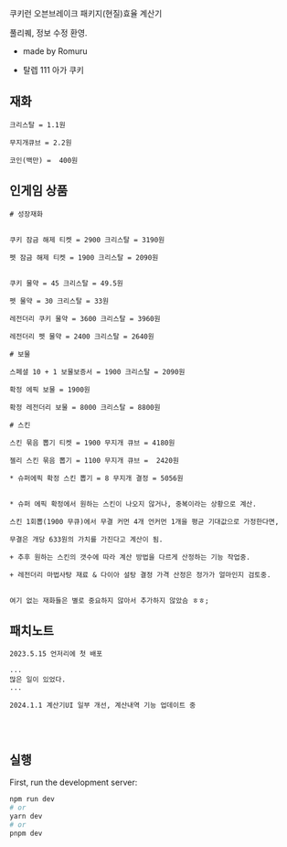 쿠키런 오븐브레이크 패키지(현질)효율 계산기

풀리퀘, 정보 수정 환영.

- made by Romuru

- 탈렙 111 아가 쿠키

## 재화

```
크리스탈 = 1.1원

무지개큐브 = 2.2원

코인(백만) =  400원
```

## 인게임 상품

```
# 성장재화


쿠키 잠금 해제 티켓 = 2900 크리스탈 = 3190원

펫 잠금 해제 티켓 = 1900 크리스탈 = 2090원


쿠키 물약 = 45 크리스탈 = 49.5원

펫 물약 = 30 크리스탈 = 33원

레전더리 쿠키 물약 = 3600 크리스탈 = 3960원

레전더리 펫 물약 = 2400 크리스탈 = 2640원

# 보물

스페셜 10 + 1 보물보증서 = 1900 크리스탈 = 2090원

확정 에픽 보물 = 1900원

확정 레전더리 보물 = 8000 크리스탈 = 8800원

# 스킨

스킨 묶음 뽑기 티켓 = 1900 무지개 큐브 = 4180원

젤리 스킨 묶음 뽑기 = 1100 무지개 큐브 =  2420원

* 슈퍼에픽 확정 스킨 뽑기 = 8 무지개 결정 = 5056원


* 슈퍼 에픽 확정에서 원하는 스킨이 나오지 않거나, 중복이라는 상황으로 계산.

스킨 1회뽑(1900 무큐)에서 무결 커먼 4개 언커먼 1개을 평균 기대값으로 가정한다면,

무결은 개당 633원의 가치를 가진다고 계산이 됨.

+ 추후 원하는 스킨의 갯수에 따라 계산 방법을 다르게 산정하는 기능 작업중.

+ 레전더리 마법사탕 재료 & 다이아 설탕 결정 가격 산정은 정가가 얼마인지 검토중.


여기 없는 재화들은 별로 중요하지 않아서 추가하지 않았슴 ㅎㅎ;

```

## 패치노트

```
2023.5.15 언저리에 첫 배포

...
많은 일이 있었다.
...

2024.1.1 계산기UI 일부 개선, 계산내역 기능 업데이트 중




```

## 실행

First, run the development server:

```bash
npm run dev
# or
yarn dev
# or
pnpm dev
```
